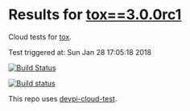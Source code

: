 # Results for [tox==3.0.0rc1](https://m.devpi.net/obestwalter/dev/tox/3.0.0rc1)

Cloud tests for [tox](https://github.com/tox-dev/tox).

Test triggered at: Sun Jan 28 17:05:18 2018

[![Build Status](https://travis-ci.org/tox-dev/devpi-cloud-test-tox.svg?branch=master)](https://travis-ci.org/tox-dev/devpi-cloud-test-tox)

[![Build status](https://ci.appveyor.com/api/projects/status/98yyno2u5fpnds4l/branch/master?svg=true)](https://ci.appveyor.com/project/obestwalter/devpi-cloud-test-tox/branch/master)

This repo uses [devpi-cloud-test](https://github.com/obestwalter/devpi-cloud-test).
